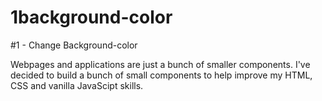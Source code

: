 # 1background-color
#1 - Change Background-color

Webpages and applications are just a bunch of smaller components. I've decided to build a bunch of small components to help improve my HTML, CSS and vanilla JavaScipt skills.
